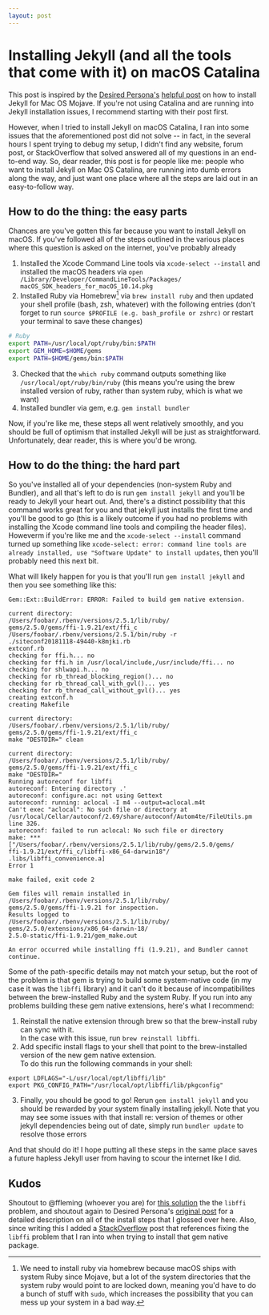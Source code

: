 ```yaml
---
layout: post
---
```


# Installing Jekyll (and all the tools that come with it) on macOS Catalina

This post is inspired by the [Desired Persona's](https://desiredpersona.com/) [helpful post](https://desiredpersona.com/install-jekyll-on-macos/) on how to install Jekyll for Mac OS Mojave.  If you're not using Catalina and are running into Jekyll installation issues, I recommend starting with their post first.

However, when I tried to install Jekyll on macOS Catalina, I ran into some issues that the aforementioned post did not solve -- in fact, in the several hours I spent trying to debug my setup, I didn't find any website, forum post, or StackOverflow that solved answered all of my questions in an end-to-end way.  So, dear reader, this post is for people like me: people who want to install Jekyll on Mac OS Catalina, are running into dumb errors along the way, and just want one place where all the steps are laid out in an easy-to-follow way.  

## How to do the thing: the easy parts

Chances are you've gotten this far because you want to install Jekyll on macOS.  If you've followed all of the steps outlined in the various places where this question is asked on the internet, you've probably already

1. Installed the Xcode Command Line tools via `xcode-select --install` and installed 
the macOS headers via `open /Library/Developer/CommandLineTools/Packages/
macOS_SDK_headers_for_macOS_10.14.pkg`
2. Installed Ruby via Homebrew[^bignote] via `brew install ruby` and then updated your shell profile 
(bash, zsh, whatever) with the following entries (don't forget to run `source $PROFILE (e.g. bash_profile or zshrc)` or restart your terminal to save these changes)
```bash
# Ruby
export PATH=/usr/local/opt/ruby/bin:$PATH
export GEM_HOME=$HOME/gems
export PATH=$HOME/gems/bin:$PATH
```
3. Checked that the `which ruby` command outputs something like `/usr/local/opt/ruby/bin/ruby` 
(this means you're using the brew installed version of ruby, rather than system ruby, which is what we want)
4. Installed bundler via gem, e.g. `gem install bundler`

[^bignote]: We need to install ruby via homebrew because macOS ships with system Ruby since Mojave, 
            but a lot of the system directories that the system ruby would point to are locked down, meaning 
            you'd have to do a bunch of stuff with `sudo`, which increases the possibility that 
            you can mess up your system in a bad way.

Now, if you're like me, these steps all went relatively smoothly, and you should be full of optimism that installed Jekyll will be just as straightforward.  Unfortunately, dear reader, this is where you'd be wrong.  

## How to do the thing: the hard part

So you've installed all of your dependencies (non-system Ruby and Bundler), and all that's left to do is run `gem install jekyll` and you'll be ready to Jekyll your heart out.  And, there's a distinct possibility that this command works great for you and that jekyll just installs the first time and you'll be good to go (this is a likely outcome if you had no problems with installing the Xcode command line tools and compiling the header files).  Howeverm if you're like me and the `xcode-select --install` command turned up something like ```xcode-select: error: command line tools are already installed, use "Software Update" to install updates```, then you'll probably need this next bit.

What will likely happen for you is that you'll run `gem install jekyll` and then you see something like this:

    Gem::Ext::BuildError: ERROR: Failed to build gem native extension.

    current directory:
    /Users/foobar/.rbenv/versions/2.5.1/lib/ruby/
    gems/2.5.0/gems/ffi-1.9.21/ext/ffi_c
    /Users/foobar/.rbenv/versions/2.5.1/bin/ruby -r 
    ./siteconf20181118-49440-k8mjki.rb
    extconf.rb
    checking for ffi.h... no
    checking for ffi.h in /usr/local/include,/usr/include/ffi... no
    checking for shlwapi.h... no
    checking for rb_thread_blocking_region()... no
    checking for rb_thread_call_with_gvl()... yes
    checking for rb_thread_call_without_gvl()... yes
    creating extconf.h
    creating Makefile

    current directory:
    /Users/foobar/.rbenv/versions/2.5.1/lib/ruby/
    gems/2.5.0/gems/ffi-1.9.21/ext/ffi_c
    make "DESTDIR=" clean

    current directory:
    /Users/foobar/.rbenv/versions/2.5.1/lib/ruby/
    gems/2.5.0/gems/ffi-1.9.21/ext/ffi_c
    make "DESTDIR="
    Running autoreconf for libffi
    autoreconf: Entering directory .'
    autoreconf: configure.ac: not using Gettext
    autoreconf: running: aclocal -I m4 --output=aclocal.m4t
    Can't exec "aclocal": No such file or directory at
    /usr/local/Cellar/autoconf/2.69/share/autoconf/Autom4te/FileUtils.pm line 326.
    autoreconf: failed to run aclocal: No such file or directory
    make: ***
    ["/Users/foobar/.rbenv/versions/2.5.1/lib/ruby/gems/2.5.0/gems/
    ffi-1.9.21/ext/ffi_c/libffi-x86_64-darwin18"/
    .libs/libffi_convenience.a]
    Error 1

    make failed, exit code 2

    Gem files will remain installed in
    /Users/foobar/.rbenv/versions/2.5.1/lib/ruby/
    gems/2.5.0/gems/ffi-1.9.21 for inspection.
    Results logged to
    /Users/foobar/.rbenv/versions/2.5.1/lib/ruby/
    gems/2.5.0/extensions/x86_64-darwin-18/
    2.5.0-static/ffi-1.9.21/gem_make.out

    An error occurred while installing ffi (1.9.21), and Bundler cannot continue.

Some of the path-specific details may not match your setup, but the root of the problem is that gem is trying to build some system-native code (in my case it was the `libffi` library) and it can't do it because of incompatibilites between the brew-installed Ruby and the system Ruby.  If you run into any problems building these gem native extensions, here's what I recommend:

1. Reinstall the native extension through brew so that the brew-install ruby can sync with it.  
In the case with this issue, run `brew reinstall libffi`.  
2. Add specific install flags to your shell that point to the brew-installed version of the new gem native extension.  
To do this run the following commands in your shell:
```
export LDFLAGS="-L/usr/local/opt/libffi/lib"
export PKG_CONFIG_PATH="/usr/local/opt/libffi/lib/pkgconfig"
```
3. Finally, you should be good to go!  Rerun `gem install jekyll` and you should be 
rewarded by your system finally installing jekyll.  Note that you may see some issues with that install 
re: version of themes or other jekyll dependencies being out of date, simply run `bundler update` to resolve those errors

And that should do it!  I hope putting all these steps in the same place saves a future hapless Jekyll user from having to scour the internet like I did.

## Kudos

Shoutout to @ffleming (whoever you are) for [this solution](https://www.bountysource.com/issues/65069406-failed-to-build-gem-native-extension-on-macos-high-sierra) the the `libffi` problem, and shoutout again to Desired Persona's [original post](https://desiredpersona.com/install-jekyll-on-macos/) for a detailed description on all of the install steps that I glossed over here.  Also, since writing this I added a [StackOverflow](https://stackoverflow.com/questions/60807971/issues-building-the-libffi-gem-native-extension-when-trying-to-install-jekyll-on/60807981#60807981) post that references fixing the `libffi` problem that I ran into when trying to install that gem native package.